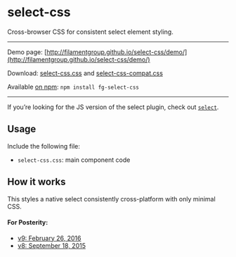 select-css
==========


Cross-browser CSS for consistent select element styling.

---

Demo page: [http://filamentgroup.github.io/select-css/demo/](http://filamentgroup.github.io/select-css/demo/)

Download: [select-css.css](https://github.com/filamentgroup/select-css/blob/master/src/select-css.css) and [select-css-compat.css](https://github.com/filamentgroup/select-css/blob/master/src/select-css-compat.css)

Available [on npm](https://www.npmjs.com/package/fg-select-css): `npm install fg-select-css`

---

If you’re looking for the JS version of the select plugin, check out [`select`](https://github.com/filamentgroup/select).

## Usage

Include the following file:

* `select-css.css`: main component code

## How it works

This styles a native select consistently cross-platform with only minimal CSS. 

#### For Posterity:

* [v9: February 26, 2016](http://output.jsbin.com/wurazow)
* [v8: September 18, 2015](http://output.jsbin.com/yaruh)
